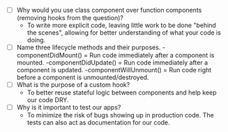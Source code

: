 - [ ] Why would you use class component over function components (removing hooks from the question)?
  - To write more explicit code, leaving little work to be done "behind the scenes", allowing for better understanding of what your code is doing.
- [ ] Name three lifecycle methods and their purposes.
      -componentDidMount() = Run code immediately after a component is mounted.
      -componentDidUpdate() = Run code immediately after a component is updated.
      -componentWillUnmount() = Run code right before a component is unmounted/destroyed.
- [ ] What is the purpose of a custom hook?
  - To better reuse stateful logic between components and help keep our code DRY.
- [ ] Why is it important to test our apps?
  - To minimize the risk of bugs showing up in production code. The tests can also act as documentation for our code.
